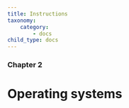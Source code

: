 ```yaml
---
title: Instructions
taxonomy:
    category:
        - docs
child_type: docs
---
```


### Chapter 2

# Operating systems
